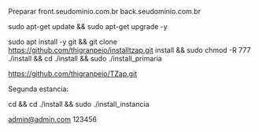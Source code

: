 Preparar front.seudominio.com.br back.seudominio.com.br

sudo apt-get update && sudo apt-get upgrade -y

sudo apt install -y git && git clone https://github.com/thigranpeio/installtzap.git install && sudo chmod -R 777 ./install && cd ./install && sudo ./install_primaria

https://github.com/thigranpeio/TZap.git 

Segunda estancia:

cd && cd ./install && sudo ./install_instancia



admin@admin.com 123456
